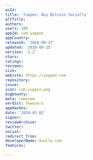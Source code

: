```yaml
---
wsId: 
title: 'Yuppex: Buy Bitcoin Socially'
altTitle: 
authors: 
users: 100
appId: com.yuppex
appCountry: 
released: '2020-08-17'
updated: '2020-09-25'
version: '1.2'
stars: 
ratings: 
reviews: 
size: 
website: https://yuppex.com
repository: 
issue: 
icon: com.yuppex.png
bugbounty: 
meta: removed
verdict: fewusers
appHashes: 
date: '2024-03-02'
signer: 
reviewArchive: 
twitter: 
social: 
redirect_from: 
developerName: Avollo.com
features: 

---
```


